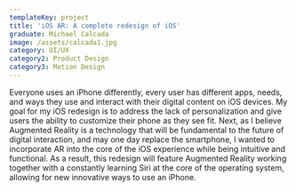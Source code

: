 ```yaml
---
templateKey: project
title: 'iOS AR: A complete redesign of iOS'
graduate: Michael Calcada
image: /assets/calcada1.jpg
category: UI/UX
category2: Product Design
category3: Motion Design
---
```

Everyone uses an iPhone differently, every user has different apps, needs, and ways they use and interact with their digital content on iOS devices. My goal for my iOS redesign is to address the lack of personalization and give users the ability to customize their phone as they see fit. Next, as I believe Augmented Reality is a technology that will be fundamental to the future of digital interaction, and may one day replace the smartphone, I wanted to incorporate AR into the core of the iOS experience while being intuitive and functional. As a result, this redesign will feature Augmented Reality working together with a constantly learning Siri at the core of the operating system, allowing for new innovative ways to use an iPhone.
